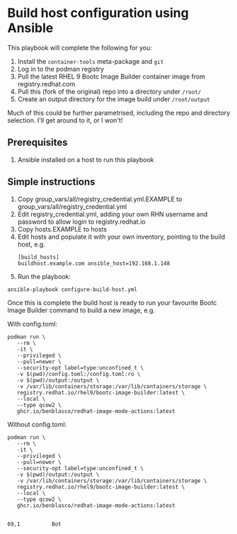 # Build host configuration using Ansible
This playbook will complete the following for you:
1. Install the `container-tools` meta-package and `git`
2. Log in to the podman registry
3. Pull the latest RHEL 9 Bootc Image Builder container image from registry.redhat.com
4. Pull this (fork of the original) repo into a directory under `/root/`
5. Create an output directory for the image build under `/root/output`

Much of this could be further parametrised, including the repo and directory selection. I'll get around to it, or I won't!

## Prerequisites

1. Ansible installed on a host to run this playbook

## Simple instructions

1. Copy group_vars/all/registry_credential.yml.EXAMPLE to group_vars/all/registry_credential.yml
2. Edit registry_credential.yml, adding your own RHN username and password to allow login to registry.redhat.io
3. Copy hosts.EXAMPLE to hosts
4. Edit hosts and populate it with your own inventory, pointing to the build host, e.g.
    ```
    [build_hosts]
    buildhost.example.com ansible_host=192.168.1.148
    ```
5. Run the playbook:
```
ansible-playbook configure-build-host.yml
```

Once this is complete the build host is ready to run your favourite Bootc Image Builder command to build a new image, e.g.

With config.toml:
```
podman run \
   --rm \
   -it \
   --privileged \
   --pull=newer \
   --security-opt label=type:unconfined_t \
   -v $(pwd)/config.toml:/config.toml:ro \
   -v $(pwd)/output:/output \
   -v /var/lib/containers/storage:/var/lib/containers/storage \
   registry.redhat.io/rhel9/bootc-image-builder:latest \
   --local \
   --type qcow2 \
   ghcr.io/benblasco/redhat-image-mode-actions:latest
```

Without config.toml:
```
podman run \
   --rm \
   -it \
   --privileged \
   --pull=newer \
   --security-opt label=type:unconfined_t \
   -v $(pwd)/output:/output \
   -v /var/lib/containers/storage:/var/lib/containers/storage \
   registry.redhat.io/rhel9/bootc-image-builder:latest \
   --local \
   --type qcow2 \
   ghcr.io/benblasco/redhat-image-mode-actions:latest
```
                                                                                                                        69,1          Bot


